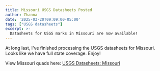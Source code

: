 ```yaml
---
title: Missouri USGS Datasheets Posted
author: Zhanna
date: '2025-03-20T09:09:00-05:00'
tags: ["USGS datasheets"]
excerpt: >-
  Datasheets for USGS marks in Missouri are now available!
---
```


At long last, I've finished processing the USGS datasheets for Missouri. Looks like we have full state coverage. Enjoy!

View Missouri quads here: [USGS Datasheets: Missouri](/usgs-datasheets/missouri/)
